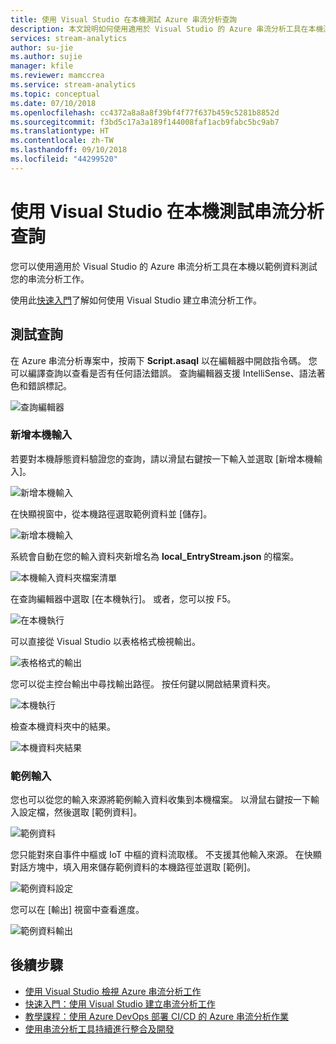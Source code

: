 ```yaml
---
title: 使用 Visual Studio 在本機測試 Azure 串流分析查詢
description: 本文說明如何使用適用於 Visual Studio 的 Azure 串流分析工具在本機測試查詢。
services: stream-analytics
author: su-jie
ms.author: sujie
manager: kfile
ms.reviewer: mamccrea
ms.service: stream-analytics
ms.topic: conceptual
ms.date: 07/10/2018
ms.openlocfilehash: cc4372a8a8a8f39bf4f77f637b459c5281b8852d
ms.sourcegitcommit: f3bd5c17a3a189f144008faf1acb9fabc5bc9ab7
ms.translationtype: HT
ms.contentlocale: zh-TW
ms.lasthandoff: 09/10/2018
ms.locfileid: "44299520"
---
```

# <a name="test-stream-analytics-queries-locally-with-visual-studio"></a>使用 Visual Studio 在本機測試串流分析查詢

您可以使用適用於 Visual Studio 的 Azure 串流分析工具在本機以範例資料測試您的串流分析工作。

使用此[快速入門](stream-analytics-quick-create-vs.md)了解如何使用 Visual Studio 建立串流分析工作。

## <a name="test-your-query"></a>測試查詢

在 Azure 串流分析專案中，按兩下 **Script.asaql** 以在編輯器中開啟指令碼。 您可以編譯查詢以查看是否有任何語法錯誤。 查詢編輯器支援 IntelliSense、語法著色和錯誤標記。

![查詢編輯器](./media/stream-analytics-vs-tools-local-run/stream-analytics-tools-for-vs-query-01.png)
 
### <a name="add-local-input"></a>新增本機輸入

若要對本機靜態資料驗證您的查詢，請以滑鼠右鍵按一下輸入並選取 [新增本機輸入]。
   
![新增本機輸入](./media/stream-analytics-vs-tools-local-run/stream-analytics-tools-for-vs-add-local-input-01.png)
   
在快顯視窗中，從本機路徑選取範例資料並 [儲存]。
   
![新增本機輸入](./media/stream-analytics-vs-tools-local-run/stream-analytics-tools-for-vs-add-local-input-02.png)
   
系統會自動在您的輸入資料夾新增名為 **local_EntryStream.json** 的檔案。
   
![本機輸入資料夾檔案清單](./media/stream-analytics-vs-tools-local-run/stream-analytics-tools-for-vs-add-local-input-03.png)
   
在查詢編輯器中選取 [在本機執行]。 或者，您可以按 F5。
   
![在本機執行](./media/stream-analytics-vs-tools-local-run/stream-analytics-tools-for-vs-local-run-01.png)
   
可以直接從 Visual Studio 以表格格式檢視輸出。

![表格格式的輸出](./media/stream-analytics-vs-tools-local-run/stream-analytics-for-vs-local-result.png)

您可以從主控台輸出中尋找輸出路徑。 按任何鍵以開啟結果資料夾。
   
![本機執行](./media/stream-analytics-vs-tools-local-run/stream-analytics-tools-for-vs-local-run-02.png)
   
檢查本機資料夾中的結果。
   
![本機資料夾結果](./media/stream-analytics-vs-tools-local-run/stream-analytics-tools-for-vs-local-run-03.png)
   

### <a name="sample-input"></a>範例輸入
您也可以從您的輸入來源將範例輸入資料收集到本機檔案。 以滑鼠右鍵按一下輸入設定檔，然後選取 [範例資料]。 

![範例資料](./media/stream-analytics-vs-tools-local-run/stream-analytics-tools-for-vs-sample-data-01.png)

您只能對來自事件中樞或 IoT 中樞的資料流取樣。 不支援其他輸入來源。 在快顯對話方塊中，填入用來儲存範例資料的本機路徑並選取 [範例]。

![範例資料設定](./media/stream-analytics-vs-tools-local-run/stream-analytics-tools-for-vs-sample-data-02.png)
 
您可以在 [輸出] 視窗中查看進度。 

![範例資料輸出](./media/stream-analytics-vs-tools-local-run/stream-analytics-tools-for-vs-sample-data-03.png)

## <a name="next-steps"></a>後續步驟

* [使用 Visual Studio 檢視 Azure 串流分析工作](stream-analytics-vs-tools.md)
* [快速入門：使用 Visual Studio 建立串流分析工作](stream-analytics-quick-create-vs.md)
* [教學課程：使用 Azure DevOps 部署 CI/CD 的 Azure 串流分析作業](stream-analytics-tools-visual-studio-cicd-vsts.md)
* [使用串流分析工具持續進行整合及開發](stream-analytics-tools-for-visual-studio-cicd.md)